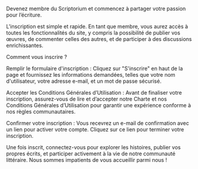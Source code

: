 Devenez membre du Scriptorium et commencez à partager votre passion pour l’écriture.

L'inscription est simple et rapide. En tant que membre, vous aurez accès à toutes les fonctionnalités du site, y compris la possibilité de publier vos œuvres, de commenter celles des autres, et de participer à des discussions enrichissantes.

Comment vous inscrire ?

Remplir le formulaire d'inscription : Cliquez sur "S'inscrire" en haut de la page et fournissez les informations demandées, telles que votre nom d'utilisateur, votre adresse e-mail, et un mot de passe sécurisé.

Accepter les Conditions Générales d’Utilisation : Avant de finaliser votre inscription, assurez-vous de lire et d’accepter notre Charte et nos Conditions Générales d’Utilisation pour garantir une expérience conforme à nos règles communautaires.

Confirmer votre inscription : Vous recevrez un e-mail de confirmation avec un lien pour activer votre compte. Cliquez sur ce lien pour terminer votre inscription.

Une fois inscrit, connectez-vous pour explorer les histoires, publier vos propres écrits, et participer activement à la vie de notre communauté littéraire. Nous sommes impatients de vous accueillir parmi nous !
